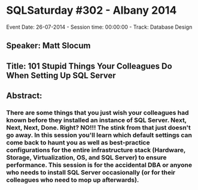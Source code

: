 # SQLSaturday #302 - Albany 2014
Event Date: 26-07-2014 - Session time: 00:00:00 - Track: Database Design
## Speaker: Matt Slocum
## Title: 101 Stupid Things Your Colleagues Do When Setting Up SQL Server
## Abstract:
### There are some things that you just wish your colleagues had known before they installed an instance of SQL Server.  Next, Next, Next, Done. Right? NO!!! The stink from that just doesn't go away.  In this session you'll learn which default settings can come back to haunt you as well as best-practice configurations for the entire infrastructure stack (Hardware, Storage, Virtualization, OS, and SQL Server) to ensure performance.  This session is for the accidental DBA or anyone who needs to install SQL Server occasionally (or for their colleagues who need to mop up afterwards).

